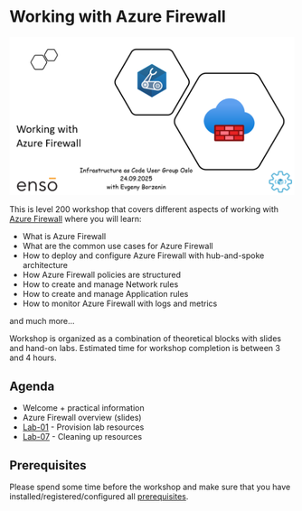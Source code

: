 # Working with Azure Firewall

![logo](assets/images/logo.png)

This is level 200 workshop that covers different aspects of working with [Azure Firewall](https://learn.microsoft.com/en-us/azure/firewall/overview) where you will learn:

- What is Azure Firewall
- What are the common use cases for Azure Firewall
- How to deploy and configure Azure Firewall with hub-and-spoke architecture
- How Azure Firewall policies are structured
- How to create and manage Network rules
- How to create and manage Application rules
- How to monitor Azure Firewall with logs and metrics

and much more...

Workshop is organized as a combination of theoretical blocks with slides and hand-on labs. Estimated time for workshop completion is between 3 and 4 hours.

## Agenda

- Welcome + practical information
- Azure Firewall overview (slides)
- [Lab-01](labs/lab-01/index.md) - Provision lab resources
- [Lab-07](labs/lab-07/index.md) - Cleaning up resources


## Prerequisites

Please spend some time before the workshop and make sure that you have installed/registered/configured all [prerequisites](./prerequisites.md).